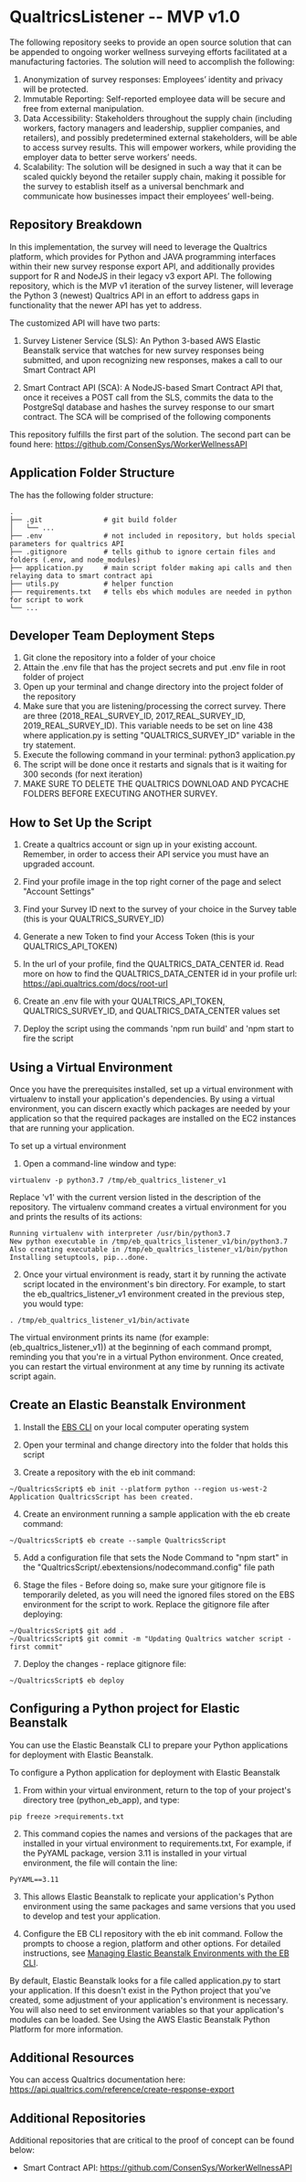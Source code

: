 # QualtricsListener -- MVP v1.0
The following repository seeks to provide an open source solution that can be appended to ongoing worker wellness surveying efforts facilitated at a manufacturing factories. The solution will need to accomplish the following:

1. Anonymization of survey responses: Employees’ identity and privacy will be protected.
2. Immutable Reporting: Self-reported employee data will be secure and free from external manipulation.
3. Data Accessibility: Stakeholders throughout the supply chain (including workers, factory managers and leadership, supplier companies, and retailers), and possibly predetermined external stakeholders, will be able to access survey results. This will empower workers, while providing the employer data to better serve workers’ needs.
4. Scalability: The solution will be designed in such a way that it can be scaled quickly beyond the retailer supply chain, making it possible for the survey to establish itself as a universal benchmark and communicate how businesses impact their employees’ well-being.

## Repository Breakdown
In this implementation, the survey will need to leverage the Qualtrics platform, which provides for Python and JAVA programming interfaces within their new survey response export API, and additionally provides support for R and NodeJS in their legacy v3 export API. The following repository, which is the MVP v1 iteration of the survey listener, will leverage the Python 3 (newest) Qualtrics API in an effort to address gaps in functionality that the newer API has yet to address.

The customized API will have two parts:

1. Survey Listener Service (SLS): An Python 3-based AWS Elastic Beanstalk service that watches for new survey responses being submitted, and upon recognizing new responses, makes a call to our Smart Contract API

2. Smart Contract API (SCA): A NodeJS-based Smart Contract API that, once it receives a POST call from the SLS, commits the data to the PostgreSql database and hashes the survey response to our smart contract. The SCA will be comprised of the following components

This repository fulfills the first part of the solution. The second part can be found here: https://github.com/ConsenSys/WorkerWellnessAPI

## Application Folder Structure
The  has the following folder structure:

    .
    ├── .git               # git build folder
    │   └── ...                           
    ├── .env               # not included in repository, but holds special parameters for qualtrics API   
    ├── .gitignore         # tells github to ignore certain files and folders (.env, and node_modules)  
    ├── application.py     # main script folder making api calls and then relaying data to smart contract api
    ├── utils.py           # helper function
    ├── requirements.txt   # tells ebs which modules are needed in python for script to work
    └── ...

## Developer Team Deployment Steps
1. Git clone the repository into a folder of your choice
2. Attain the .env file that has the project secrets and put .env file in root folder of project
3. Open up your terminal and change directory into the project folder of the repository
4. Make sure that you are listening/processing the correct survey. There are three (2018_REAL_SURVEY_ID, 2017_REAL_SURVEY_ID, 2019_REAL_SURVEY_ID). This variable needs to be set on line 438 where application.py is setting "QUALTRICS_SURVEY_ID" variable in the try statement.
4. Execute the following command in your terminal: python3 application.py
5. The script will be done once it restarts and signals that is it waiting for 300 seconds (for next iteration)
6. MAKE SURE TO DELETE THE QUALTRICS DOWNLOAD AND PYCACHE FOLDERS BEFORE EXECUTING ANOTHER SURVEY.

## How to Set Up the Script
1. Create a qualtrics account or sign up in your existing account. Remember, in order to access their API service you must have an upgraded account.

2. Find your profile image in the top right corner of the page and select "Account Settings"

3. Find your Survey ID next to the survey of your choice in the Survey table (this is your QUALTRICS_SURVEY_ID)

4. Generate a new Token to find your Access Token (this is your QUALTRICS_API_TOKEN)

5. In the url of your profile, find the QUALTRICS_DATA_CENTER id. Read more on how to find the QUALTRICS_DATA_CENTER id in your profile url: https://api.qualtrics.com/docs/root-url

6. Create an .env file with your QUALTRICS_API_TOKEN, QUALTRICS_SURVEY_ID, and QUALTRICS_DATA_CENTER values set

7. Deploy the script using the commands 'npm run build' and 'npm start to fire the script

## Using a Virtual Environment
Once you have the prerequisites installed, set up a virtual environment with virtualenv to install your application's dependencies. By using a virtual environment, you can discern exactly which packages are needed by your application so that the required packages are installed on the EC2 instances that are running your application.

To set up a virtual environment

1. Open a command-line window and type:

```
virtualenv -p python3.7 /tmp/eb_qualtrics_listener_v1
```
Replace 'v1' with the current version listed in the description of the repository. The virtualenv command creates a virtual environment for you and prints the results of its actions:

```
Running virtualenv with interpreter /usr/bin/python3.7
New python executable in /tmp/eb_qualtrics_listener_v1/bin/python3.7
Also creating executable in /tmp/eb_qualtrics_listener_v1/bin/python
Installing setuptools, pip...done.
```

2. Once your virtual environment is ready, start it by running the activate script located in the environment's bin directory. For example, to start the eb_qualtrics_listener_v1 environment created in the previous step, you would type:

```
. /tmp/eb_qualtrics_listener_v1/bin/activate
```
The virtual environment prints its name (for example: (eb_qualtrics_listener_v1)) at the beginning of each command prompt, reminding you that you're in a virtual Python environment. Once created, you can restart the virtual environment at any time by running its activate script again.


## Create an Elastic Beanstalk Environment
1. Install the [EBS CLI](https://docs.aws.amazon.com/elasticbeanstalk/latest/dg/eb-cli3-install.html) on your local computer operating system

2. Open your terminal and change directory into the folder that holds this script

3. Create a repository with the eb init command:
~~~~
~/QualtricsScript$ eb init --platform python --region us-west-2
Application QualtricsScript has been created.
~~~~

4. Create an environment running a sample application with the eb create command:
~~~~
~/QualtricsScript$ eb create --sample QualtricsScript
~~~~

5. Add a configuration file that sets the Node Command to "npm start" in the "QualtricsScript/.ebextensions/nodecommand.config" file path

6. Stage the files - Before doing so, make sure your gitignore file is temporarily deleted, as you will need the ignored files stored on the EBS environment for the script to work. Replace the gitignore file after deploying:
~~~~
~/QualtricsScript$ git add .
~/QualtricsScript$ git commit -m "Updating Qualtrics watcher script - first commit"
~~~~

7. Deploy the changes - replace gitignore file:
~~~~
~/QualtricsScript$ eb deploy
~~~~

## Configuring a Python project for Elastic Beanstalk
You can use the Elastic Beanstalk CLI to prepare your Python applications for deployment with Elastic Beanstalk.

To configure a Python application for deployment with Elastic Beanstalk

1. From within your virtual environment, return to the top of your project's directory tree (python_eb_app), and type:
~~~~
pip freeze >requirements.txt
~~~~

2. This command copies the names and versions of the packages that are installed in your virtual environment to requirements.txt, For example, if the PyYAML package, version 3.11 is installed in your virtual environment, the file will contain the line:
~~~~
PyYAML==3.11
~~~~

3. This allows Elastic Beanstalk to replicate your application's Python environment using the same packages and same versions that you used to develop and test your application.

4. Configure the EB CLI repository with the eb init command. Follow the prompts to choose a region, platform and other options. For detailed instructions, see [Managing Elastic Beanstalk Environments with the EB CLI](https://docs.aws.amazon.com/elasticbeanstalk/latest/dg/eb-cli3-getting-started.html).

By default, Elastic Beanstalk looks for a file called application.py to start your application. If this doesn't exist in the Python project that you've created, some adjustment of your application's environment is necessary. You will also need to set environment variables so that your application's modules can be loaded. See Using the AWS Elastic Beanstalk Python Platform for more information.


## Additional Resources
You can access Qualtrics documentation here: https://api.qualtrics.com/reference/create-response-export

## Additional Repositories
Additional repositories that are critical to the proof of concept can be found below:

- Smart Contract API: https://github.com/ConsenSys/WorkerWellnessAPI
